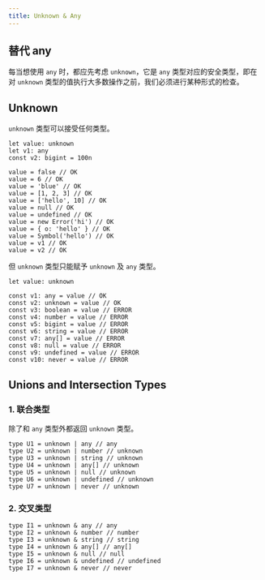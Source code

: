 ```yaml
---
title: Unknown & Any
---
```


## 替代 any

每当想使用 `any` 时，都应先考虑 `unknown`，它是 `any` 类型对应的安全类型，即在对 `unknown` 类型的值执行大多数操作之前，我们必须进行某种形式的检查。



## Unknown

`unknown` 类型可以接受任何类型。

```tsx
let value: unknown
let v1: any
const v2: bigint = 100n

value = false // OK
value = 6 // OK
value = 'blue' // OK
value = [1, 2, 3] // OK
value = ['hello', 10] // OK
value = null // OK
value = undefined // OK
value = new Error('hi') // OK
value = { o: 'hello' } // OK
value = Symbol('hello') // OK
value = v1 // OK
value = v2 // OK
```

但 `unknown` 类型只能赋予 `unknown` 及 `any` 类型。

```tsx
let value: unknown

const v1: any = value // OK
const v2: unknown = value // OK
const v3: boolean = value // ERROR
const v4: number = value // ERROR
const v5: bigint = value // ERROR
const v6: string = value // ERROR
const v7: any[] = value // ERROR
const v8: null = value // ERROR
const v9: undefined = value // ERROR
const v10: never = value // ERROR
```



## Unions and Intersection Types

### 1. 联合类型

除了和 `any` 类型外都返回 `unknown` 类型。

```tsx
type U1 = unknown | any // any
type U2 = unknown | number // unknown
type U3 = unknown | string // unknown
type U4 = unknown | any[] // unknown
type U5 = unknown | null // unknown
type U6 = unknown | undefined // unknown
type U7 = unknown | never // unknown
```

### 2. 交叉类型

```tsx
type I1 = unknown & any // any
type I2 = unknown & number // number
type I3 = unknown & string // string
type I4 = unknown & any[] // any[]
type I5 = unknown & null // null
type I6 = unknown & undefined // undefined
type I7 = unknown & never // never
```

